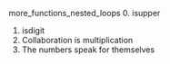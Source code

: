 more_functions_nested_loops
0. isupper
1. isdigit
2. Collaboration is multiplication
3. The numbers speak for themselves
